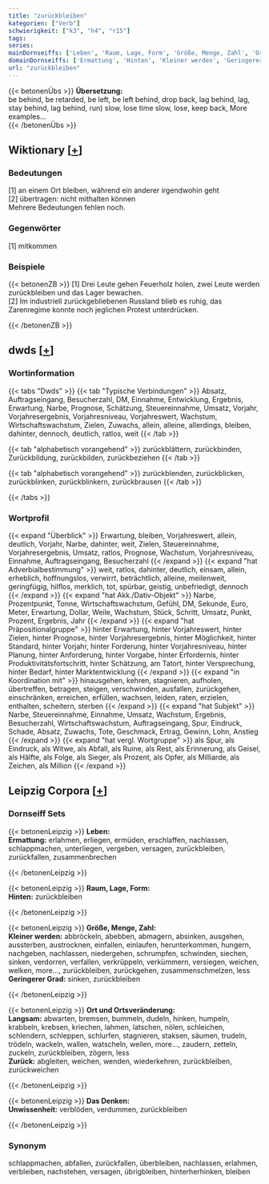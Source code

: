 ```yaml
---
title: "zurückbleiben"
kategorien: ["Verb"]
schwierigkeit: ["k3", "h4", "r15"]
tags:
series:
mainDornseiffs: ['Leben', 'Raum, Lage, Form', 'Größe, Menge, Zahl', 'Ort und Ortsveränderung', 'Das Denken']
domainDornseiffs: ['Ermattung', 'Hinten', 'Kleiner werden', 'Geringerer Grad', 'Langsam', 'Zurück', 'Unwissenheit']
url: "zurückbleiben"
---
```


{{< betonenÜbs >}}
**Übersetzung:**  
be behind, be retarded, be left, be left behind, drop back, lag behind, lag, stay  behind, lag  behind, run) slow, lose time slow, lose, keep  back, More examples...  
{{< /betonenÜbs >}}

## Wiktionary [[+](https://de.wiktionary.org/wiki/zurückbleiben)]

### Bedeutungen
[1] an einem Ort bleiben, während ein anderer irgendwohin geht  
[2] übertragen: nicht mithalten können  
Mehrere Bedeutungen fehlen noch.  

### Gegenwörter
[1] mitkommen  

### Beispiele
{{< betonenZB >}}
[1] Drei Leute gehen Feuerholz holen, zwei Leute werden zurückbleiben und das Lager bewachen.  
[2] Im industriell zurückgebliebenen Russland blieb es ruhig, das Zarenregime konnte noch jeglichen Protest unterdrücken.  

{{< /betonenZB >}}


## dwds [[+](https://www.dwds.de/wb/zurückbleiben)]

### Wortinformation
{{< tabs "Dwds" >}}
{{< tab "Typische Verbindungen" >}}
Absatz, Auftragseingang, Besucherzahl, DM, Einnahme, Entwicklung, Ergebnis, Erwartung, Narbe, Prognose, Schätzung, Steuereinnahme, Umsatz, Vorjahr, Vorjahresergebnis, Vorjahresniveau, Vorjahreswert, Wachstum, Wirtschaftswachstum, Zielen, Zuwachs, allein, alleine, allerdings, bleiben, dahinter, dennoch, deutlich, ratlos, weit
{{< /tab >}}

{{< tab "alphabetisch vorangehend" >}}
zurückblättern, zurückbinden, Zurückbildung, zurückbilden, zurückbeziehen
{{< /tab >}}

{{< tab "alphabetisch vorangehend" >}}
zurückblenden, zurückblicken, zurückblinken, zurückblinkern, zurückbrausen
{{< /tab >}}

{{< /tabs >}}

### Wortprofil
{{< expand "Überblick" >}} Erwartung, bleiben, Vorjahreswert, allein, deutlich, Vorjahr, Narbe, dahinter, weit, Zielen, Steuereinnahme, Vorjahresergebnis, Umsatz, ratlos, Prognose, Wachstum, Vorjahresniveau, Einnahme, Auftragseingang, Besucherzahl {{< /expand >}}
{{< expand "hat Adverbialbestimmung" >}} weit, ratlos, dahinter, deutlich, einsam, allein, erheblich, hoffnungslos, verwirrt, beträchtlich, alleine, meilenweit, geringfügig, hilflos, merklich, tot, spürbar, geistig, unbefriedigt, dennoch {{< /expand >}}
{{< expand "hat Akk./Dativ-Objekt" >}} Narbe, Prozentpunkt, Tonne, Wirtschaftswachstum, Gefühl, DM, Sekunde, Euro, Meter, Erwartung, Dollar, Weile, Wachstum, Stück, Schritt, Umsatz, Punkt, Prozent, Ergebnis, Jahr {{< /expand >}}
{{< expand "hat Präpositionalgruppe" >}} hinter Erwartung, hinter Vorjahreswert, hinter Zielen, hinter Prognose, hinter Vorjahresergebnis, hinter Möglichkeit, hinter Standard, hinter Vorjahr, hinter Forderung, hinter Vorjahresniveau, hinter Planung, hinter Anforderung, hinter Vorgabe, hinter Erfordernis, hinter Produktivitätsfortschritt, hinter Schätzung, am Tatort, hinter Versprechung, hinter Bedarf, hinter Marktentwicklung {{< /expand >}}
{{< expand "in Koordination mit" >}} hinausgehen, kehren, stagnieren, aufholen, übertreffen, betragen, steigen, verschwinden, ausfallen, zurückgehen, einschränken, erreichen, erfüllen, wachsen, leiden, raten, erzielen, enthalten, scheitern, sterben {{< /expand >}}
{{< expand "hat Subjekt" >}} Narbe, Steuereinnahme, Einnahme, Umsatz, Wachstum, Ergebnis, Besucherzahl, Wirtschaftswachstum, Auftragseingang, Spur, Eindruck, Schade, Absatz, Zuwachs, Tote, Geschmack, Ertrag, Gewinn, Lohn, Anstieg {{< /expand >}}
{{< expand "hat vergl. Wortgruppe" >}} als Spur, als Eindruck, als Witwe, als Abfall, als Ruine, als Rest, als Erinnerung, als Geisel, als Hälfte, als Folge, als Sieger, als Prozent, als Opfer, als Milliarde, als Zeichen, als Million {{< /expand >}}

## Leipzig Corpora [[+](https://corpora.uni-leipzig.de/en/res?word=zurückbleiben&corpusId=deu_newscrawl-public_2018)]

### Dornseiff Sets
{{< betonenLeipzig >}}
**Leben:**  
**Ermattung:** erlahmen, erliegen, ermüden, erschlaffen, nachlassen, schlappmachen, unterliegen, vergeben, versagen, zurückbleiben, zurückfallen, zusammenbrechen  

{{< /betonenLeipzig >}}


{{< betonenLeipzig >}}
**Raum, Lage, Form:**  
**Hinten:** zurückbleiben  

{{< /betonenLeipzig >}}


{{< betonenLeipzig >}}
**Größe, Menge, Zahl:**  
**Kleiner werden:** abbröckeln, abebben, abmagern, absinken, ausgehen, aussterben, austrocknen, einfallen, einlaufen, herunterkommen, hungern, nachgeben, nachlassen, niedergehen, schrumpfen, schwinden, siechen, sinken, verdorren, verfallen, verkrüppeln, verkümmern, versiegen, weichen, welken, more..., zurückbleiben, zurückgehen, zusammenschmelzen, less  
**Geringerer Grad:** sinken, zurückbleiben  

{{< /betonenLeipzig >}}


{{< betonenLeipzig >}}
**Ort und Ortsveränderung:**  
**Langsam:** abwarten, bremsen, bummeln, dudeln, hinken, humpeln, krabbeln, krebsen, kriechen, lahmen, latschen, nölen, schleichen, schlendern, schleppen, schlurfen, stagnieren, staksen, säumen, trudeln, trödeln, wackeln, wallen, watscheln, weilen, more..., zaudern, zetteln, zuckeln, zurückbleiben, zögern, less  
**Zurück:** abgleiten, weichen, wenden, wiederkehren, zurückbleiben, zurückweichen  

{{< /betonenLeipzig >}}


{{< betonenLeipzig >}}
**Das Denken:**  
**Unwissenheit:** verblöden, verdummen, zurückbleiben  

{{< /betonenLeipzig >}}

### Synonym
schlappmachen, abfallen, zurückfallen, überbleiben, nachlassen, erlahmen, verbleiben, nachstehen, versagen, übrigbleiben, hinterherhinken, bleiben

